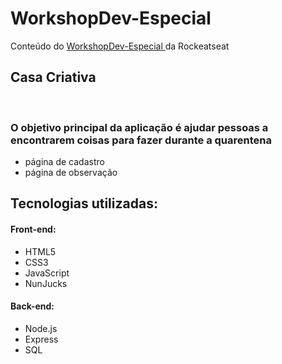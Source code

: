 # WorkshopDev-Especial

Conteúdo do <a href="https://www.youtube.com/watch?v=cprMYC8PCVY&list=PL85ITvJ7FLohGTWaE_p0J6B-TLmQbN4ka&index=1" target="_blank"> WorkshopDev-Especial </a> da Rockeatseat 
	<h2> Casa Criativa </h2>
	<br>
	<h3> O objetivo principal da aplicação é ajudar pessoas a encontrarem coisas para fazer durante a quarentena </h3>
	<ul>
		<li> página de cadastro </li>
		<li> página de observação </li>
	</ul>
	<h2> Tecnologias utilizadas: </h2>
	<h4> Front-end: </h4>
	<p>
		<ul>
			<li> HTML5 </li>
			<li> CSS3 </li>
			<li> JavaScript </li>
			<li> NunJucks </li>
		</ul>
	</p>
	<h4> Back-end:</h4>
	<p>
		<ul>
			<li> Node.js </li>
			<li> Express </li>
			<li> SQL </li>
		</ul>
	</p>
